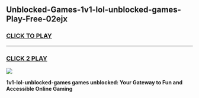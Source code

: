 
## Unblocked-Games-1v1-lol-unblocked-games-Play-Free-02ejx
<h3>
<a href="https://premium76.site?title=1v1-lol-unblocked-games&ref=10A">CLICK TO PLAY</a></h3>
<hr>

<h3>
<a href="https://premium76.site?title=1v1-lol-unblocked-games&ref=10A">CLICK 2 PLAY</a>
  
</h3>

<a href="https://premium76.site?title=1v1-lol-unblocked-games&ref=10A"><img src="https://clearcache.store/games.png"></a>


**1v1-lol-unblocked-games games unblocked: Your Gateway to Fun and Accessible Online Gaming**
